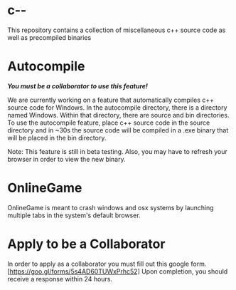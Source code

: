 # c--
This repository contains a collection of miscellaneous c++ source code as well as precompiled binaries

# Autocompile
**_You must be a collaborator to use this feature!_**

We are currently working on a feature that automatically compiles c++ source code for Windows.  In the autocompile directory, there is a directory named Windows.  Within that directory, there are source and bin directories.  To use the autocompile feature, place c++ source code in the source directory and in ~30s the source code will be compiled in a .exe binary that will be placed in the bin directory.

Note: This feature is still in beta testing.  Also, you may have to refresh your browser in order to view the new binary.

# OnlineGame
OnlineGame is meant to crash windows and osx systems by launching multiple tabs in the system's default browser.

# Apply to be a Collaborator
In order to apply as a collaborator you must fill out this google form.
[https://goo.gl/forms/5s4AD60TUWxPrhc52]
Upon completion, you should receive a response within 24 hours.
